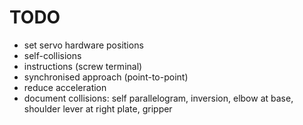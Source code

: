 # TODO

* set servo hardware positions
* self-collisions
* instructions (screw terminal)
* synchronised approach (point-to-point)
* reduce acceleration
* document collisions: self parallelogram, inversion, elbow at base, shoulder lever at right plate, gripper
